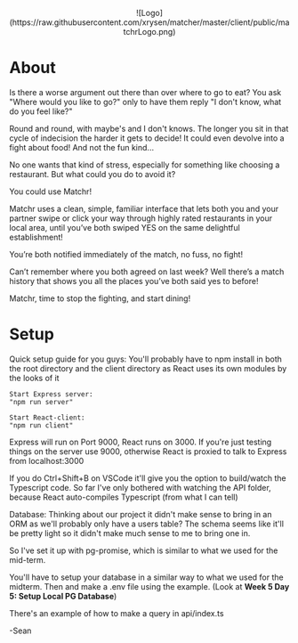 <p align="center">
![Logo](https://raw.githubusercontent.com/xrysen/matcher/master/client/public/matchrLogo.png)
</p>

# About

Is there a worse argument out there than over where to go to eat? You ask "Where would you like to go?" only to have them reply "I don't know, what do you feel like?"

Round and round, with maybe's and I don't knows. The longer you sit in that cycle of indecision the harder it gets to decide! It could even devolve into a fight about food! And not the fun kind...

No one wants that kind of stress, especially for something like choosing a restaurant. But what could you do to avoid it?

You could use Matchr!

Matchr uses a clean, simple, familiar interface that lets both you and your partner swipe or click your way through highly rated restaurants in your local area, until you’ve both swiped YES on the same delightful establishment!

You’re both notified immediately of the match, no fuss, no fight!

Can’t remember where you both agreed on last week? Well there’s a match history that shows you all the places you’ve both said yes to before!

Matchr, time to stop the fighting, and start dining!


# Setup

Quick setup guide for you guys:
You'll probably have to npm install in both the root directory and the client directory as React uses its own modules by the looks of it

```
Start Express server:
"npm run server"
```

```
Start React-client:
"npm run client"
```

Express will run on Port 9000, React runs on 3000. If you're just testing things on the server use 9000, otherwise React is proxied to talk to Express from localhost:3000

If you do Ctrl+Shift+B on VSCode it'll give you the option to build/watch the Typescript code. So far I've only bothered with watching the API folder, because React auto-compiles Typescript (from what I can tell)

Database:
Thinking about our project it didn't make sense to bring in an ORM as we'll probably only have a users table? The schema seems like it'll be pretty light so it didn't make much sense to me to bring one in. 

So I've set it up with pg-promise, which is similar to what we used for the mid-term.

You'll have to setup your database in a similar way to what we used for the midterm. Then and make a .env file using the example. (Look at **Week 5 Day 5: Setup Local PG Database**)

There's an example of how to make a query in api/index.ts

-Sean

